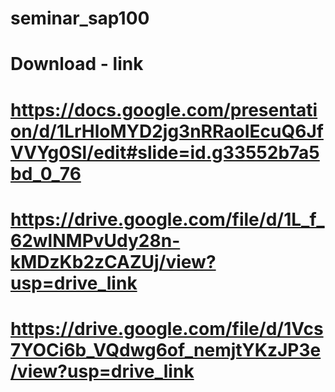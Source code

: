 # seminar_sap100

# Download - link
# https://docs.google.com/presentation/d/1LrHloMYD2jg3nRRaoIEcuQ6JfVVYg0Sl/edit#slide=id.g33552b7a5bd_0_76
# https://drive.google.com/file/d/1L_f_62wlNMPvUdy28n-kMDzKb2zCAZUj/view?usp=drive_link
# https://drive.google.com/file/d/1Vcs7YOCi6b_VQdwg6of_nemjtYKzJP3e/view?usp=drive_link

